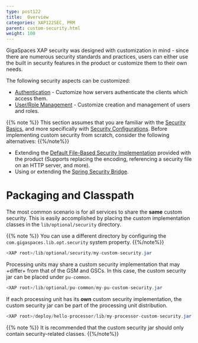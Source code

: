 ```yaml
---
type: post122
title:  Overview
categories: XAP122SEC, PRM
parent: custom-security.html
weight: 100
---
```



GigaSpaces XAP security was designed with customization in mind - since there are numerous security standards and practices, users can either use the built in security features in the product or customize them to their own needs.

The following security aspects can be customized:

- [Authentication](./custom-authentication.html) - Cuztomize how servers authenticate the clients which access them.
- [User/Role Management](./custom-user-role-management.html) - Customize creation and management of users and roles.

{{% note %}}
This section assumes that you are familiar with the [Security Basics](./security-concepts.html), and more specifically with [Security Configurations](./security-configurations.html).
Before implementing custom security from scratch, consider the following alternatives:
{{%/note%}}

- Extending the [Default File-Based Security Implementation](./default-file-based-security-implementation-ext.html) provided with the product (Supports replacing the encoding, referencing a security file on an HTTP server, and more).
- Using or extending the [Spring Security Bridge](./spring-security-bridge.html).

# Packaging and Classpath

The most common scenario is for all services to share the **same** custom security. This is easily accomplished by placing the custom implementation classes in the `lib/optional/security` directory.

{{% note %}}
You can use a different directory by configuring the `com.gigaspaces.lib.opt.security` system property.
{{%/note%}}


```java
<XAP root>/lib/optional/security/my-custom-security.jar
```

Processing units may share a custom security implementation that may +differ+ from that of the GSM and GSCs. In this case, the custom security jar can be placed under `pu-common`.


```java
<XAP root>/lib/optional/pu-common/my-pu-custom-security.jar
```

If each processing unit has its **own** custom security implementation, the custom security jar can be part of the processing unit distribution.


```java
<XAP root>/deploy/hello-processor/lib/my-processor-custom-security.jar
```

{{% note %}} 
It is recommended that the custom security jar should only contain security-related classes. 
{{%/note%}}


